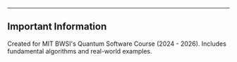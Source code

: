 ------------------------------------------------------------------------------------------------------------------------------------------------------------------------------------------------------------------------------------------------------------------------------------
Important Information
------------------------------------------------------------------------------------------------------------------------------------------------------------------------------------------------------------------------------------------------------------------------------------

Created for MIT BWSI's Quantum Software Course (2024 - 2026). Includes fundamental algorithms and real-world examples.
